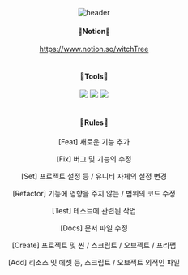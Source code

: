 <div align="center">

  ![header](https://capsule-render.vercel.app/api?type=waving&color=auto&height=150&section=header&text=Death's_Door&fontSize=70)


  
  <h4 align="center">📕Notion📕</h4>
  <a href=https://witchtree.notion.site/Home-a19c28eb70674e0da5c42f920067717e>https://www.notion.so/witchTree</a>

</div>

<br>
<h4 align="center">🔨Tools🔨</h4>
<div align="center">  
  <img src="https://img.shields.io/badge/Github-181717?style=flat&logo=Github&logoColor=white" />
	<img src="https://img.shields.io/badge/Unity-ffffff?style=flat&logo=Unity&logoColor=black" />	
	<img src="https://img.shields.io/badge/Notion-181717?style=flat&logo=Notion&logoColor=white" />
</div>
<br>
<h4 align="center" >📝Rules📝</h4>
<div align="center">  
  <p>[Feat] 새로운 기능 추가</p>
  <p>[Fix] 버그 및 기능의 수정</p>
  <p>[Set] 프로젝트 설정 등 / 유니티 자체의 설정 변경</p>
  <p>[Refactor] 기능에 영향을 주지 않는 / 범위의 코드 수정</p>
  <p>[Test] 테스트에 관련된 작업</p>
  <p>[Docs] 문서 파일 수정</p>
  <p>[Create] 프로젝트 및 씬 / 스크립트 / 오브젝트 / 프리팹</p>
  <p>[Add] 리소스 및 에셋 등, 스크립트 / 오브젝트 외적인 파일</p>
</div>


